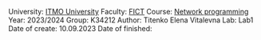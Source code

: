 University: [ITMO University](https://itmo.ru/ru/)
Faculty: [FICT](https://fict.itmo.ru)
Course: [Network programming](https://github.com/itmo-ict-faculty/network-programming)
Year: 2023/2024
Group: K34212
Author: Titenko Elena Vitalevna
Lab: Lab1
Date of create: 10.09.2023
Date of finished: 
